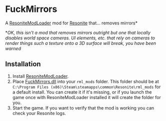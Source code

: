 # FuckMirrors

A [ResoniteModLoader](https://github.com/resonite-modding-group/ResoniteModLoader) mod for [Resonite](https://resonite.com/) that... removes mirrors*

*<i>OK, this isn't a mod that removes mirrors outright but one that locally disables world space cameras. UI elements, etc. that rely on cameras to render things such a texture onto a 3D surface will break, you have been warned </i>

## Installation
1. Install [ResoniteModLoader](https://github.com/resonite-modding-group/ResoniteModLoader).
1. Place [FuckMirrors.dll](https://github.com/dfgHiatus/FuckMirrors/releases/latest) into your `rml_mods` folder. This folder should be at `C:\Program Files (x86)\Steam\steamapps\common\Resonite\rml_mods` for a default install. You can create it if it's missing, or if you launch the game once with ResoniteModLoader installed it will create the folder for you.
1. Start the game. If you want to verify that the mod is working you can check your Resonite logs.
